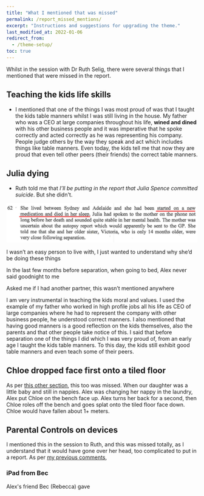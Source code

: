 ```yaml
---
title: "What I mentioned that was missed"
permalink: /report_missed_mentions/
excerpt: "Instructions and suggestions for upgrading the theme."
last_modified_at: 2022-01-06
redirect_from:
  - /theme-setup/
toc: true
---
```

Whilst in the session with Dr Ruth Selig, there were several things that I mentioned that were missed in the report.

## Teaching the kids life skills

- I mentioned that one of the things I was most proud of was that I taught the kids table manners whilst I was still living in the house. My father who was a CEO at large companies throughout his life, **wined and dined** with his other business people and it was imperative that he spoke correctly and acted correctly as he was representing his company. People judge others by the way they speak and act which includes things like table manners. Even today, the kids tell me that now they are proud that even tell other peers (their friends) the correct table manners.

## Julia dying

- Ruth told me that *I’ll be putting in the report that Julia Spence committed suicide*. But she didn't. 

![](../blobs/report_juliadiedinhersleep.png)

I wasn’t an easy person to live with, I just wanted to understand why she’d be doing these things



In the last few months before separation, when going to bed, Alex never said goodnight to me

Asked me if I had another partner, this wasn’t mentioned anywhere

I am very instrumental in teaching the kids moral and values. I used the example of my father who worked in high profile jobs all his life as CEO of large companies where he had to represent the company with other business people, he understood correct manners. I also mentioned that having good manners is a good reflection on the kids themselves, also the parents and that other people take notice of this. I said that before separation one of the things I did which I was very proud of, from an early age I taught the kids table manners. To this day, the kids still exhibit good table manners and even teach some of their peers. 

## Chloe dropped face first onto a tiled floor

As per [this other section](/marcseparation/alex_mental_health/#chloe-dropped-face-first-onto-a-tiled-floor), this too was missed. When our daughter was a little baby and still in nappies. Alex was changing her nappy in the laundry, Alex put Chloe on the bench face up. Alex turns her back for a second, then Chloe roles off the bench and goes splat onto the tiled floor face down. Chloe would have fallen about 1+ meters.


## Parental Controls on devices

I mentioned this in the session to Ruth, and this was missed totally, as I understand that it would have gone over her head, too complicated to put in a report. As per [my previous comments](/marcseparation/#the-family-report---why-were-here), 
### iPad from Bec

Alex's friend Bec (Rebecca) gave